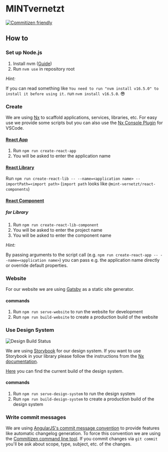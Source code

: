 # MINTvernetzt

[![Commitizen friendly](https://img.shields.io/badge/commitizen-friendly-brightgreen.svg)](http://commitizen.github.io/cz-cli/)

## How to

### Set up Node.js

1. Install nvm ([Guide](https://github.com/nvm-sh/nvm#installing-and-updating))
2. Run `nvm use` in repository root

_Hint:_

If you can read something like `You need to run "nvm install v16.5.0" to install it before using it.` run `nvm install v16.5.0`. 😎

### Create

We are using [Nx](https://nx.dev/) to scaffold applications, services, libraries, etc. For easy use we provide some scripts but you can also use the [Nx Console Plugin](https://marketplace.visualstudio.com/items?itemName=nrwl.angular-console) for VSCode.

#### [React App](https://nx.dev/latest/react/react/application#nrwlreactapplication)

1. Run `npm run create-react-app`
2. You will be asked to enter the application name

#### [React Library](https://nx.dev/latest/react/react/library#nrwlreactlibrary)

Run `npm run create-react-lib -- --name=<application name> --importPath=<import path>` (`import path` looks like `@mint-vernetzt/react-components`)

#### [React Component](https://nx.dev/latest/react/react/library#nrwlreactlibrary)

##### for Library

1. Run `npm run create-react-lib-component`
2. You will be asked to enter the project name
3. You will be asked to enter the component name

_Hint:_

By passing arguments to the script call (e.g. `npm run create-react-app -- --name=<application name>`) you can pass e.g. the application name directly or override default properties.

### Website

For our website we are using [Gatsby](https://www.gatsbyjs.com/) as a static site generator.

#### commands

1. Run `npm run serve-website` to run the website for development
2. Run `npm run build-website` to create a production build of the website

### Use Design System

![Design Build Status](https://github.com/mint-vernetzt/mint-vernetzt/workflows/Design%20System/badge.svg)

We are using [Storybook](https://storybook.js.org/) for our design system. If you want to use Storybook in your library please follow the instructions from the [Nx documentation](https://nx.dev/latest/react/storybook/overview#storybook).

[Here](https://design.mint-vernetzt.de/) you can find the current build of the design system.

#### commands

1. Run `npm run serve-design-system` to run the design system
2. Run `npm run build-design-system` to create a production build of the design system

### Write commit messages

We are using [AngularJS's commit message convention](https://github.com/angular/angular.js/blob/master/DEVELOPERS.md#commits) to provide features like automatic changelog generation. To force this convention we are using the [Commitizen command line tool](https://github.com/commitizen/cz-cli). If you commit changes via `git commit` you'll be ask about scope, type, subject, etc. of the changes.
